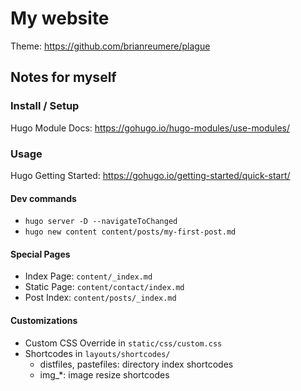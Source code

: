 # My website

Theme: https://github.com/brianreumere/plague

## Notes for myself

### Install / Setup

Hugo Module Docs: https://gohugo.io/hugo-modules/use-modules/

### Usage

Hugo Getting Started: https://gohugo.io/getting-started/quick-start/

#### Dev commands

- `hugo server -D --navigateToChanged`
- `hugo new content content/posts/my-first-post.md`

#### Special Pages

- Index Page: `content/_index.md`
- Static Page: `content/contact/index.md`
- Post Index: `content/posts/_index.md`

#### Customizations

- Custom CSS Override in `static/css/custom.css`
- Shortcodes in `layouts/shortcodes/`
    - distfiles, pastefiles: directory index shortcodes
    - img_*: image resize shortcodes
